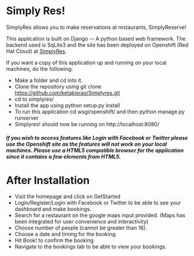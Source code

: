 Simply Res!
===========
SimplyRes allows you to make reservations at restaurants, SimplyReserve!


This application is built on Django -- A python based web framework. The backend used is SqLite3 and the site has been deployed on Openshift (Red Hat Cloud) at [SimplyRes](https://simplyres-ketakisrao.rhcloud.com "SimplyRes!").


If you want a copy of this application up and running on your local machines, do the following:


+ Make a folder and cd into it.
+ Clone the repository using git clone https://github.com/ketakisrao/Simplyres.git
+ cd to simplyres/
+ Install the app using python setup.py install
+ To run this application cd wsgi/openshift/ and then python manage.py runserver
+ Simplyres! should now be running on http://localhost:8080/


##### If you wish to access features like Login with Facebook or Twitter please use the Openshift site as the features will not work on your local machines. Please use a HTML5 compatible browser for the application since it contains a few elements from HTML5.


After Installation
==================


+ Visit the homepage and click on GetStarted
+ Login/Register/Login with Facebook or Twitter to be able to see your dashboard and make bookings.
+ Search for a restaurant on the google maps input provided. (Maps has been integrated for user convenience and interactivity)
+ Choose number of people (cannot be greater than 16).
+ Choose a date and timing for the booking.
+ Hit Book! to confirm the booking
+ Navigate to the bookings tab to be able to view your bookings.
